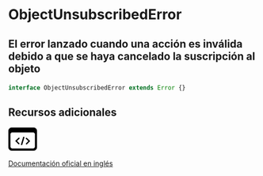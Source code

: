 # ObjectUnsubscribedError

<h2 class="subtitle">El error lanzado cuando una acción es inválida debido a que se haya cancelado la suscripción al objeto</h2>

```typescript
interface ObjectUnsubscribedError extends Error {}
```

## Recursos adicionales

<a class="source-icon" target="_blank" href="https://github.com/ReactiveX/rxjs/blob/6.5.5/src/internal/util/ObjectUnsubscribedError.ts#L31-L30">
<img src="assets/icons/source-code.png" alt="Source code">
</a>
</div>

<a target="_blank" href="https://rxjs.dev/api/index/interface/ObjectUnsubscribedError">Documentación oficial en inglés</a>
